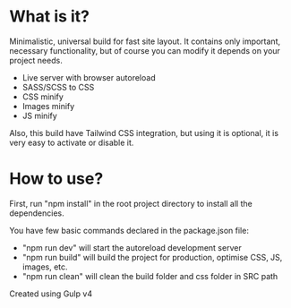 <h1>What is it?</h1>

<p>
Minimalistic, universal build for fast site layout. It contains only important, necessary functionality, but of course you can modify it depends on your project needs.

<ul>
  <li>Live server with browser autoreload</li>
  <li>SASS/SCSS to CSS</li>
  <li>CSS minify</li>
  <li>Images minify</li>
  <li>JS minify</li>
</ul>

Also, this build have Tailwind CSS integration, but using it is optional, it is very easy to activate or disable it.
</p>

<h1>How to use?</h1>

<p>
First, run "npm install" in the root project directory to install all the dependencies.

You have few basic commands declared in the package.json file:
<ul>
  <li>"npm run dev" will start the autoreload development server</li>
  <li>"npm run build" will build the project for production, optimise CSS, JS, images, etc.</li>
  <li>"npm run clean" will clean the build folder and css folder in SRC path</li>
</ul>
</p>

<bold>Created using Gulp v4</bold>
